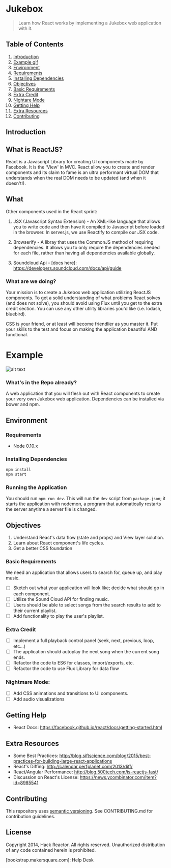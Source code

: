 # Jukebox

> Learn how React works by implementing a Jukebox web application with it.

## Table of Contents

1. [Introduction](#introduction)
1. [Example gif](#example)
1. [Environment](#environment)
  1. [Requirements](#requirements)
  1. [Installing Dependencies](#installing-dependencies)
1. [Objectives](#objectives)
  1. [Basic Requirements](#basic-requirements)
  1. [Extra Credit](#extra-credit)
  1. [Nightare Mode](#nightmare-mode)
1. [Getting Help](#getting-help)
1. [Extra Resources](#extra-resources)
1. [Contributing](#contributing)

## Introduction

## What is ReactJS?
React is a Javascript Library for creating UI components made by Facebook. It is the 'View' in MVC. React allow you to create and render components and its claim to fame is an ultra performant virtual DOM that understands when the real DOM needs to be updated (and when it doesn't!).

## What
Other components used in the React sprint:

1) JSX (Javascript Syntax Extension) - An XML-like language that allows you to write code and then have it compiled to Javascript before loaded in the browser. In server.js, we use Reactify to compile our JSX code.

2) Browserify - A libray that uses the CommonJS method of requiring dependencies. It allows you to only require the dependencies needed for each file, rather than having all dependencies available globally.

3) Soundcloud Api - [docs here]: https://developers.soundcloud.com/docs/api/guide

### What are we doing?

Your mission is to create a Jukebox web application utilizing ReactJS components.
To get a solid understanding of what problems React solves (and does not solve),
you should avoid using Flux until you get to the extra credit section. You can
use any other utility libraries you'd like (i.e. lodash, bluebird).

CSS is your friend, or at least will become friendlier as you master it. Put
your skills to the test and focus on making the application beautiful AND
functional.

# Example
![alt text](https://github.com/IrvingAxelB/MKS26-jukebox/blob/solutionRefactor/example.gif)

### What's in the Repo already?

A web application that you will flesh out with React components
to create your very own Jukebox web application. Dependencies can be installed
via bower and npm.

## Environment

### Requirements

  - Node 0.10.x

### Installing Dependencies

```bash
npm install
npm start
```

### Running the Application

You should run `npm run dev`. This will run the `dev` script from `package.json`; it starts the application with nodemon, a program that automatically restarts the server anytime a server file is changed.

## Objectives

  1. Understand React's data flow (state and props) and View layer solution.
  1. Learn about React component's life cycles.
  1. Get a better CSS foundation

### Basic Requirements

We need an application that allows users to search for, queue up, and play music.

  - [ ] Sketch out what your application will look like; decide what should go in each component.
  - [ ] Utilize the Sound Cloud API for finding music.
  - [ ] Users should be able to select songs from the search results to add to their current playlist.
  - [ ] Add functionality to play the user's playlist.

### Extra Credit

  - [ ] Implement a full playback control panel (seek, next, previous, loop, etc...)
  - [ ] The application should autoplay the next song when the current song ends.
  - [ ] Refactor the code to ES6 for classes, import/exports, etc.
  - [ ] Refactor the code to use Flux Library for data flow

### Nightmare Mode:

  - [ ] Add CSS animations and transitions to UI components.
  - [ ] Add audio visualizations

## Getting Help

  - React Docs: https://facebook.github.io/react/docs/getting-started.html

## Extra Resources

  - Some Best Practices: http://blog.siftscience.com/blog/2015/best-practices-for-building-large-react-applications
  - React's Diffing: http://calendar.perfplanet.com/2013/diff/
  - React/Angular Performance: http://blog.500tech.com/is-reactjs-fast/
  - Discussion on React's License: https://news.ycombinator.com/item?id=8985541

## Contributing

This repository uses [semantic versioning][].
See CONTRIBUTING.md for contribution guidelines.

## License

Copyright 2014, Hack Reactor. All rights reserved. Unauthorized distribution of
any code contained herein is prohibited.

[node-inspector]: https://github.com/node-inspector/node-inspector
[semantic versioning]: http://semver.org/spec/v2.0.0.html
[CONTRIBUTING.md]: CONTRIBUTING.md
[bookstrap.makersquare.com]: Help Desk

